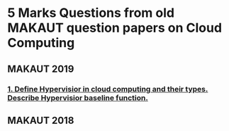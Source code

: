 # 5 Marks Questions from old MAKAUT question papers on Cloud Computing


## MAKAUT 2019

### [1. Define Hypervisior in cloud computing and their types. Describe Hypervisior baseline function.](https://github.com/TuhinBar/Cloud-Computing-QnA/blob/main/5-Marks-QnA/Hypervisior.md)

## MAKAUT 2018
